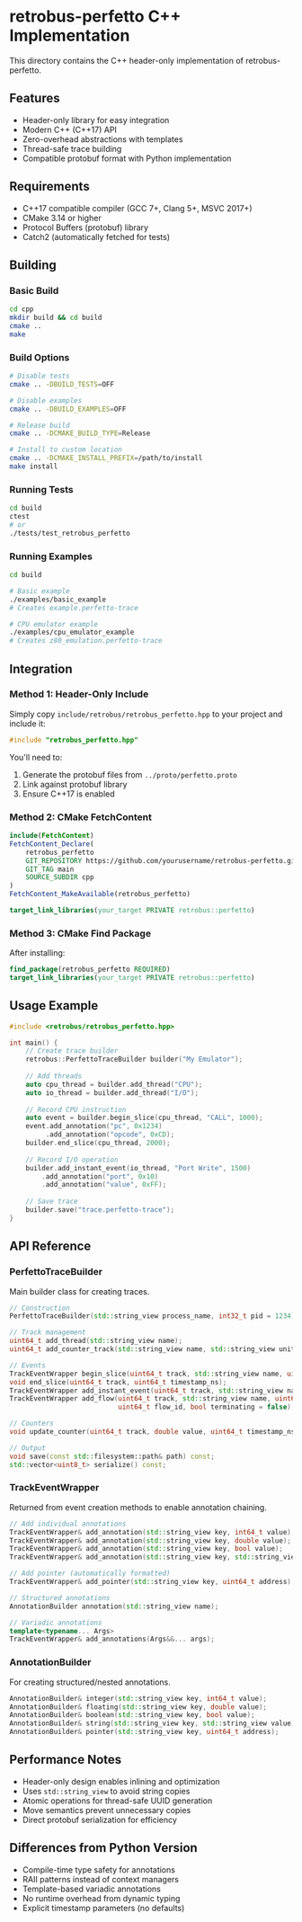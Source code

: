# retrobus-perfetto C++ Implementation

This directory contains the C++ header-only implementation of retrobus-perfetto.

## Features

- Header-only library for easy integration
- Modern C++ (C++17) API
- Zero-overhead abstractions with templates
- Thread-safe trace building
- Compatible protobuf format with Python implementation

## Requirements

- C++17 compatible compiler (GCC 7+, Clang 5+, MSVC 2017+)
- CMake 3.14 or higher
- Protocol Buffers (protobuf) library
- Catch2 (automatically fetched for tests)

## Building

### Basic Build

```bash
cd cpp
mkdir build && cd build
cmake ..
make
```

### Build Options

```bash
# Disable tests
cmake .. -DBUILD_TESTS=OFF

# Disable examples
cmake .. -DBUILD_EXAMPLES=OFF

# Release build
cmake .. -DCMAKE_BUILD_TYPE=Release

# Install to custom location
cmake .. -DCMAKE_INSTALL_PREFIX=/path/to/install
make install
```

### Running Tests

```bash
cd build
ctest
# or
./tests/test_retrobus_perfetto
```

### Running Examples

```bash
cd build

# Basic example
./examples/basic_example
# Creates example.perfetto-trace

# CPU emulator example
./examples/cpu_emulator_example
# Creates z80_emulation.perfetto-trace
```

## Integration

### Method 1: Header-Only Include

Simply copy `include/retrobus/retrobus_perfetto.hpp` to your project and include it:

```cpp
#include "retrobus_perfetto.hpp"
```

You'll need to:
1. Generate the protobuf files from `../proto/perfetto.proto`
2. Link against protobuf library
3. Ensure C++17 is enabled

### Method 2: CMake FetchContent

```cmake
include(FetchContent)
FetchContent_Declare(
    retrobus_perfetto
    GIT_REPOSITORY https://github.com/yourusername/retrobus-perfetto.git
    GIT_TAG main
    SOURCE_SUBDIR cpp
)
FetchContent_MakeAvailable(retrobus_perfetto)

target_link_libraries(your_target PRIVATE retrobus::perfetto)
```

### Method 3: CMake Find Package

After installing:

```cmake
find_package(retrobus_perfetto REQUIRED)
target_link_libraries(your_target PRIVATE retrobus::perfetto)
```

## Usage Example

```cpp
#include <retrobus/retrobus_perfetto.hpp>

int main() {
    // Create trace builder
    retrobus::PerfettoTraceBuilder builder("My Emulator");
    
    // Add threads
    auto cpu_thread = builder.add_thread("CPU");
    auto io_thread = builder.add_thread("I/O");
    
    // Record CPU instruction
    auto event = builder.begin_slice(cpu_thread, "CALL", 1000);
    event.add_annotation("pc", 0x1234)
         .add_annotation("opcode", 0xCD);
    builder.end_slice(cpu_thread, 2000);
    
    // Record I/O operation
    builder.add_instant_event(io_thread, "Port Write", 1500)
        .add_annotation("port", 0x10)
        .add_annotation("value", 0xFF);
    
    // Save trace
    builder.save("trace.perfetto-trace");
}
```

## API Reference

### PerfettoTraceBuilder

Main builder class for creating traces.

```cpp
// Construction
PerfettoTraceBuilder(std::string_view process_name, int32_t pid = 1234);

// Track management
uint64_t add_thread(std::string_view name);
uint64_t add_counter_track(std::string_view name, std::string_view unit);

// Events
TrackEventWrapper begin_slice(uint64_t track, std::string_view name, uint64_t timestamp_ns);
void end_slice(uint64_t track, uint64_t timestamp_ns);
TrackEventWrapper add_instant_event(uint64_t track, std::string_view name, uint64_t timestamp_ns);
TrackEventWrapper add_flow(uint64_t track, std::string_view name, uint64_t timestamp_ns, 
                           uint64_t flow_id, bool terminating = false);

// Counters
void update_counter(uint64_t track, double value, uint64_t timestamp_ns);

// Output
void save(const std::filesystem::path& path) const;
std::vector<uint8_t> serialize() const;
```

### TrackEventWrapper

Returned from event creation methods to enable annotation chaining.

```cpp
// Add individual annotations
TrackEventWrapper& add_annotation(std::string_view key, int64_t value);
TrackEventWrapper& add_annotation(std::string_view key, double value);
TrackEventWrapper& add_annotation(std::string_view key, bool value);
TrackEventWrapper& add_annotation(std::string_view key, std::string_view value);

// Add pointer (automatically formatted)
TrackEventWrapper& add_pointer(std::string_view key, uint64_t address);

// Structured annotations
AnnotationBuilder annotation(std::string_view name);

// Variadic annotations
template<typename... Args>
TrackEventWrapper& add_annotations(Args&&... args);
```

### AnnotationBuilder

For creating structured/nested annotations.

```cpp
AnnotationBuilder& integer(std::string_view key, int64_t value);
AnnotationBuilder& floating(std::string_view key, double value);
AnnotationBuilder& boolean(std::string_view key, bool value);
AnnotationBuilder& string(std::string_view key, std::string_view value);
AnnotationBuilder& pointer(std::string_view key, uint64_t address);
```

## Performance Notes

- Header-only design enables inlining and optimization
- Uses `std::string_view` to avoid string copies
- Atomic operations for thread-safe UUID generation
- Move semantics prevent unnecessary copies
- Direct protobuf serialization for efficiency

## Differences from Python Version

- Compile-time type safety for annotations
- RAII patterns instead of context managers
- Template-based variadic annotations
- No runtime overhead from dynamic typing
- Explicit timestamp parameters (no defaults)